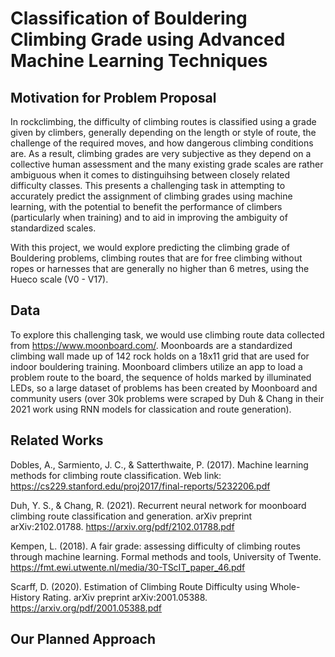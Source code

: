# Classification of Bouldering Climbing Grade using Advanced Machine Learning Techniques

## Motivation for Problem Proposal

In rockclimbing, the difficulty of climbing routes is classified using a grade given by climbers, generally depending on the length or style of route, the challenge of the required moves, and how dangerous climbing conditions are. As a result, climbing grades are very subjective as they depend on a collective human assessment and the many existing grade scales are rather ambiguous when it comes to distinguihsing between closely related difficulty classes. This presents a challenging task in attempting to accurately predict the assignment of climbing grades using machine learning, with the potential to benefit the performance of climbers (particularly when training) and to aid in improving the ambiguity of standardized scales. 

With this project, we would explore predicting the climbing grade of Bouldering problems, climbing routes that are for free climbing without ropes or harnesses that are generally no higher than 6 metres, using the Hueco scale (V0 - V17).

## Data 
To explore this challenging task, we would use climbing route data collected from https://www.moonboard.com/. Moonboards are a standardized climbing wall made up of 142 rock holds on a 18x11 grid that are used for indoor bouldering training. Moonboard climbers utilize an app to load a problem route to the board, the sequence of holds marked by illuminated LEDs, so a large dataset of problems has been created by Moonboard and community users (over 30k problems were scraped by Duh & Chang in their 2021 work using RNN models for classication and route generation). 

## Related Works

Dobles, A., Sarmiento, J. C., & Satterthwaite, P. (2017). Machine learning methods for climbing route classification. Web link: https://cs229.stanford.edu/proj2017/final-reports/5232206.pdf

Duh, Y. S., & Chang, R. (2021). Recurrent neural network for moonboard climbing route classification and generation. arXiv preprint arXiv:2102.01788.
https://arxiv.org/pdf/2102.01788.pdf 

Kempen, L. (2018). A fair grade: assessing difficulty of climbing routes through machine learning. Formal methods and tools, University of Twente. https://fmt.ewi.utwente.nl/media/30-TScIT_paper_46.pdf 

Scarff, D. (2020). Estimation of Climbing Route Difficulty using Whole-History Rating. arXiv preprint arXiv:2001.05388. https://arxiv.org/pdf/2001.05388.pdf

## Our Planned Approach
